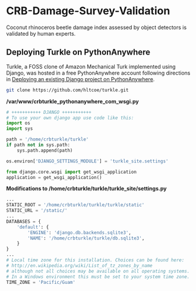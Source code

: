 # CRB-Damage-Survey-Validation
Coconut rhinoceros beetle damage index assessed by object detectors is validated by human experts. 

## Deploying Turkle on PythonAnywhere

Turkle, a FOSS clone of Amazon Mechanical Turk implemented using Django, was hosted in a free PythonAnywhere account following directions in [Deploying an existing Django project on PythonAnywhere](https://help.pythonanywhere.com/pages/DeployExistingDjangoProject/).

```bash
git clone https://github.com/hltcoe/turkle.git
```
    
**/var/www/crbturkle_pythonanywhere_com_wsgi.py**
```python
# +++++++++++ DJANGO +++++++++++
# To use your own django app use code like this:
import os
import sys

path = '/home/crbturkle/turkle'
if path not in sys.path:
    sys.path.append(path)

os.environ['DJANGO_SETTINGS_MODULE'] = 'turkle_site.settings'

from django.core.wsgi import get_wsgi_application
application = get_wsgi_application()
```

**Modifications to /home/crbturkle/turkle/turkle_site/settings.py**
```python
...
STATIC_ROOT = '/home/crbturkle/turkle/turkle/static'
STATIC_URL = '/static/'
...
DATABASES = {
    'default': {
        'ENGINE': 'django.db.backends.sqlite3',
        'NAME': '/home/crbturkle/turkle/db.sqlite3',
    }
}
...
# Local time zone for this installation. Choices can be found here:
# http://en.wikipedia.org/wiki/List_of_tz_zones_by_name
# although not all choices may be available on all operating systems.
# In a Windows environment this must be set to your system time zone.
TIME_ZONE = 'Pacific/Guam'
```

    
    
